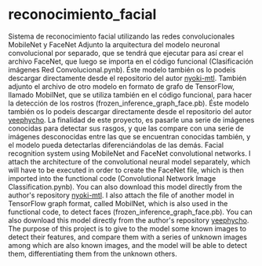 # reconocimiento_facial
Sistema de reconocimiento facial utilizando las redes convolucionales MobileNet y FaceNet
Adjunto la arquitectura del modelo neuronal convolucional por separado, que se tendrá que ejecutar para así crear el archivo FaceNet, que luego se importa en el código funcional (Clasificación imágenes Red Convolucional.pynb). Éste modelo también os lo podeis descargar directamente desde el repositorio del autor [nyoki-mtl](https://github.com/nyoki-mtl/keras-facenet/blob/master/code/inception_resnet_v1.py). También adjunto el archivo de otro modelo en formato de grafo de TensorFlow, llamado MobilNet, que se utiliza también en el código funcional, para hacer la detección de los rostros (frozen_inference_graph_face.pb). Éste modelo también os lo podeis descargar directamente desde el repositorio del autor [yeephycho](https://github.com/yeephycho/tensorflow-face-detection/blob/master/model/frozen_inference_graph_face.pb). La finalidad de este proyecto, es pasarle una serie de imágenes conocidas para detectar sus rasgos, y que las compare con una serie de imágenes desconocidas entre las que se encuentran conocidas también, y el modelo pueda detectarlas diferenciándolas de las demás.
Facial recognition system using MobileNet and FaceNet convolutional networks.
I attach the architecture of the convolutional neural model separately, which will have to be executed in order to create the FaceNet file, which is then imported into the functional code (Convolutional Network Image Classification.pynb). You can also download this model directly from the author's repository [nyoki-mtl](https://github.com/nyoki-mtl/keras-facenet/blob/master/code/inception_resnet_v1.py). I also attach the file of another model in TensorFlow graph format, called MobilNet, which is also used in the functional code, to detect faces (frozen_inference_graph_face.pb). You can also download this model directly from the author's repository [yeephycho](https://github.com/yeephycho/tensorflow-face-detection/blob/master/model/frozen_inference_graph_face.pb). The purpose of this project is to give to the model some known images to detect their features, and compare them with a series of unknown images among which are also known images, and the model will be able to detect them, differentiating them from the unknown others.
